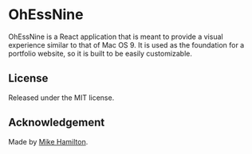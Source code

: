# OhEssNine

OhEssNine is a React application that is meant to provide a visual experience similar to that of Mac OS 9. It is used as the foundation for a portfolio website, so it is built to be easily customizable.

## License
Released under the MIT license.

## Acknowledgement
Made by [Mike Hamilton](http://hamblest.one).

